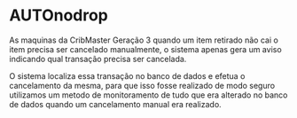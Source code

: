 # AUTOnodrop

As maquinas da CribMaster Geração 3 quando um item
retirado não cai o item precisa ser cancelado manualmente,
o sistema apenas gera um aviso indicando qual transação precisa ser cancelada.

O sistema localiza essa transação no banco de dados e efetua o cancelamento da mesma,
para que isso fosse realizado de modo seguro utilizamos um metodo de monitoramento de tudo que era
alterado no banco de dados quando um cancelamento manual era realizado.
